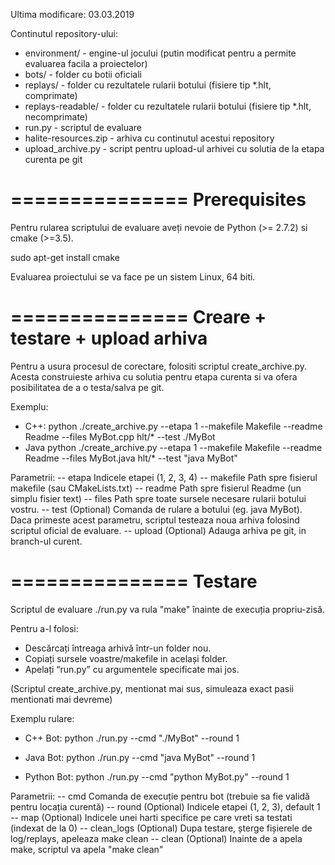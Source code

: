 Ultima modificare: 03.03.2019

Continutul repository-ului:

 * environment/               - engine-ul jocului (putin modificat pentru a permite evaluarea facila a proiectelor)
 * bots/                      - folder cu botii oficiali
 * replays/                   - folder cu rezultatele rularii botului (fisiere tip *.hlt, comprimate)
 * replays-readable/          - folder cu rezultatele rularii botului (fisiere tip *.hlt, necomprimate)
 * run.py                     - scriptul de evaluare
 * halite-resources.zip       - arhiva cu continutul acestui repository
 * upload_archive.py          - script pentru upload-ul arhivei cu solutia de la etapa curenta pe git

===============
Prerequisites
===============

Pentru rularea scriptului de evaluare aveți nevoie de Python (>= 2.7.2) si cmake (>=3.5).

sudo apt-get install cmake

Evaluarea proiectului se va face pe un sistem Linux, 64 biti.

===============
Creare + testare + upload arhiva
===============
Pentru a usura procesul de corectare, folositi scriptul create_archive.py.
Acesta construieste arhiva cu solutia pentru etapa curenta si va ofera posibilitatea
de a o testa/salva pe git.

Exemplu:

* C++:
    python ./create_archive.py --etapa 1 --makefile Makefile --readme Readme --files MyBot.cpp hlt/* --test ./MyBot
* Java
    python ./create_archive.py --etapa 1 --makefile Makefile --readme Readme --files MyBot.java hlt/* --test "java MyBot"


Parametrii:
    -- etapa      Indicele etapei (1, 2, 3, 4)
    -- makefile   Path spre fisierul makefile (sau CMakeLists.txt)
    -- readme     Path spre fisierul Readme (un simplu fisier text)
    -- files      Path spre toate sursele necesare rularii botului vostru.
    -- test       (Optional) Comanda de rulare a botului (eg. java MyBot). 
		          Daca primeste acest parametru, scriptul testeaza noua arhiva
                  folosind scriptul oficial de evaluare.
    -- upload     (Optional) Adauga arhiva pe git, in branch-ul curent.

===============
Testare
===============

Scriptul de evaluare ./run.py va rula "make" înainte de execuția propriu-zisă.

Pentru a-l folosi:

* Descărcați întreaga arhivă într-un folder nou.
* Copiați sursele voastre/makefile in același folder.
* Apelați “run.py” cu argumentele specificate mai jos.

(Scriptul create_archive.py, mentionat mai sus, simuleaza exact pasii mentionati mai devreme)

Exemplu rulare:

* C++ Bot:
    python ./run.py --cmd "./MyBot" --round 1

* Java Bot:
    python ./run.py --cmd "java MyBot" --round 1

* Python Bot:
    python ./run.py --cmd "python MyBot.py" --round 1

Parametrii:
    -- cmd        Comanda de execuție pentru bot (trebuie sa fie validă pentru locația curentă)
    -- round      (Optional) Indicele etapei (1, 2, 3), default 1
    -- map        (Optional) Indicele unei harti specifice pe care vreti sa testati (indexat de la 0)
    -- clean_logs (Optional) Dupa testare, șterge fișierele de log/replays, apeleaza make clean
    -- clean      (Optional) Inainte de a apela make, scriptul va apela "make clean"

